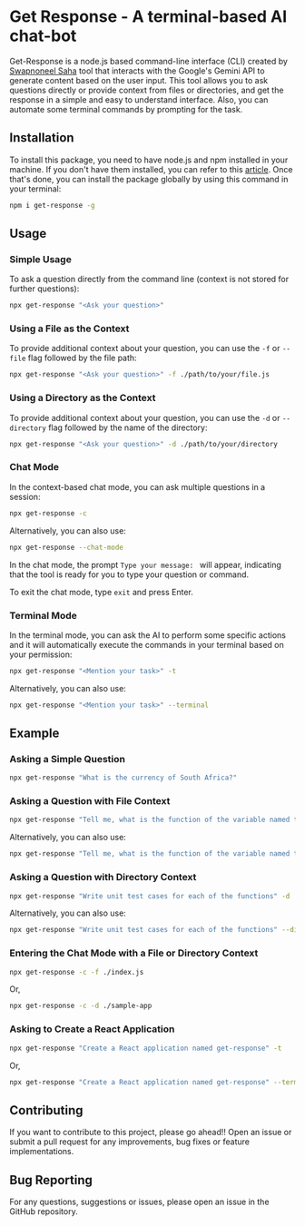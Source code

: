 # **Get Response** - A terminal-based AI chat-bot

Get-Response is a node.js based command-line interface (CLI) created by [Swapnoneel Saha](https://x.com/swapnoneel123) tool that interacts with the Google's Gemini API to generate content based on the user input. This tool allows you to ask questions directly or provide context from files or directories, and get the response in a simple and easy to understand interface. Also, you can automate some terminal commands by prompting for the task.

## Installation

To install this package, you need to have node.js and npm installed in your machine. If you don't have them installed, you can refer to this [article](https://swapnoneel.hashnode.dev/nodejs-npm-nvm). Once that's done, you can install the package globally by using this command in your terminal:

```sh
npm i get-response -g
```

## Usage

### Simple Usage

To ask a question directly from the command line (context is not stored for further questions):

```sh
npx get-response "<Ask your question>"
```

### Using a File as the Context

To provide additional context about your question, you can use the `-f` or `--file` flag followed by the file path:

```sh
npx get-response "<Ask your question>" -f ./path/to/your/file.js
```

### Using a Directory as the Context

To provide additional context about your question, you can use the `-d` or `--directory` flag followed by the name of the directory:

```sh
npx get-response "<Ask your question>" -d ./path/to/your/directory
```

### Chat Mode

In the context-based chat mode, you can ask multiple questions in a session:

```sh
npx get-response -c
```

Alternatively, you can also use:

```sh
npx get-response --chat-mode
```

In the chat mode, the prompt `Type your message: ` will appear, indicating that the tool is ready for you to type your question or command.

To exit the chat mode, type `exit` and press Enter.

### Terminal Mode

In the terminal mode, you can ask the AI to perform some specific actions and it will automatically execute the commands in your terminal based on your permission:

```sh
npx get-response "<Mention your task>" -t
```

Alternatively, you can also use:

```sh
npx get-response "<Mention your task>" --terminal
```

## Example

### Asking a Simple Question

```sh
npx get-response "What is the currency of South Africa?"
```

### Asking a Question with File Context

```sh
npx get-response "Tell me, what is the function of the variable named toggleMode" -f ./index.js
```

Alternatively, you can also use:

```sh
npx get-response "Tell me, what is the function of the variable named toggleMode" --file ./index.js
```

### Asking a Question with Directory Context

```sh
npx get-response "Write unit test cases for each of the functions" -d ./sample-app
```

Alternatively, you can also use:

```sh
npx get-response "Write unit test cases for each of the functions" --directory ./sample-app
```

### Entering the Chat Mode with a File or Directory Context

```sh
npx get-response -c -f ./index.js
```

Or,

```sh
npx get-response -c -d ./sample-app
```

### Asking to Create a React Application

```sh
npx get-response "Create a React application named get-response" -t
```

Or,

```sh
npx get-response "Create a React application named get-response" --terminal
```

## Contributing

If you want to contribute to this project, please go ahead!! Open an issue or submit a pull request for any improvements, bug fixes or feature implementations.

## Bug Reporting

For any questions, suggestions or issues, please open an issue in the GitHub repository.
